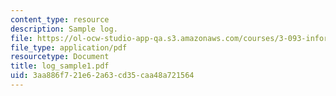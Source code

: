 ```yaml
---
content_type: resource
description: Sample log.
file: https://ol-ocw-studio-app-qa.s3.amazonaws.com/courses/3-093-information-exploration-becoming-a-savvy-scholar-fall-2006/3aa886f721e62a63cd35caa48a721564_log_sample1.pdf
file_type: application/pdf
resourcetype: Document
title: log_sample1.pdf
uid: 3aa886f7-21e6-2a63-cd35-caa48a721564
---
```

